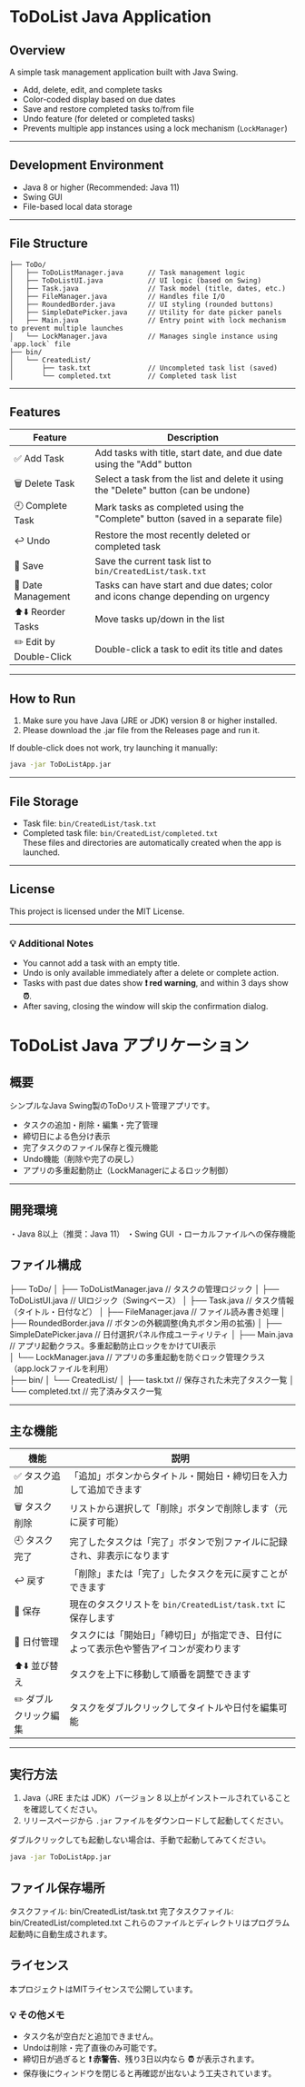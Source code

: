# ToDoList Java Application

## Overview
A simple task management application built with Java Swing.  
- Add, delete, edit, and complete tasks  
- Color-coded display based on due dates  
- Save and restore completed tasks to/from file  
- Undo feature (for deleted or completed tasks)  
- Prevents multiple app instances using a lock mechanism (`LockManager`)  

---

## Development Environment
- Java 8 or higher (Recommended: Java 11)  
- Swing GUI  
- File-based local data storage  

---

## File Structure
```
├── ToDo/
│   ├── ToDoListManager.java      // Task management logic
│   ├── ToDoListUI.java           // UI logic (based on Swing)
│   ├── Task.java                 // Task model (title, dates, etc.)
│   ├── FileManager.java          // Handles file I/O
│   ├── RoundedBorder.java        // UI styling (rounded buttons)
│   ├── SimpleDatePicker.java     // Utility for date picker panels
│   ├── Main.java                 // Entry point with lock mechanism to prevent multiple launches
│   └── LockManager.java          // Manages single instance using `app.lock` file
├── bin/
│   └── CreatedList/
│       ├── task.txt              // Uncompleted task list (saved)
│       └── completed.txt         // Completed task list
```

---

## Features

| Feature               | Description  
|-----------------------|------------
| ✅ Add Task           | Add tasks with title, start date, and due date using the "Add" button  
| 🗑️ Delete Task         | Select a task from the list and delete it using the "Delete" button (can be undone)  
| 🕘 Complete Task       | Mark tasks as completed using the "Complete" button (saved in a separate file)  
| ↩️ Undo                | Restore the most recently deleted or completed task  
| 💾 Save               | Save the current task list to `bin/CreatedList/task.txt`  
| 📅 Date Management     | Tasks can have start and due dates; color and icons change depending on urgency  
| ⬆️⬇️ Reorder Tasks     | Move tasks up/down in the list  
| ✏️ Edit by Double-Click | Double-click a task to edit its title and dates  

---

## How to Run

1. Make sure you have Java (JRE or JDK) version 8 or higher installed.
2. Please download the .jar file from the Releases page and run it.

If double-click does not work, try launching it manually:

```bash
java -jar ToDoListApp.jar
```
---

## File Storage
- Task file: `bin/CreatedList/task.txt`  
- Completed task file: `bin/CreatedList/completed.txt`  
These files and directories are automatically created when the app is launched.

---

## License
This project is licensed under the MIT License.

---

### 💡 Additional Notes

- You cannot add a task with an empty title.  
- Undo is only available immediately after a delete or complete action.  
- Tasks with past due dates show **❗ red warning**, and within 3 days show **⏰**.  
- After saving, closing the window will skip the confirmation dialog. 



# ToDoList Java アプリケーション

## 概要
シンプルなJava Swing製のToDoリスト管理アプリです。  
- タスクの追加・削除・編集・完了管理  
- 締切日による色分け表示  
- 完了タスクのファイル保存と復元機能  
- Undo機能（削除や完了の戻し）  
- アプリの多重起動防止（LockManagerによるロック制御）  

---

## 開発環境
・Java 8以上（推奨：Java 11）
・Swing GUI
・ローカルファイルへの保存機能


## ファイル構成
├── ToDo/
│   ├── ToDoListManager.java      // タスクの管理ロジック
│   ├── ToDoListUI.java           // UIロジック（Swingベース）
│   ├── Task.java                 // タスク情報（タイトル・日付など）
│   ├── FileManager.java          // ファイル読み書き処理
│   ├── RoundedBorder.java        // ボタンの外観調整(角丸ボタン用の拡張)
│   ├── SimpleDatePicker.java     // 日付選択パネル作成ユーティリティ
│   ├── Main.java              // アプリ起動クラス。多重起動防止ロックをかけてUI表示  
│   └── LockManager.java       // アプリの多重起動を防ぐロック管理クラス（app.lockファイルを利用）  
├── bin/
│   └── CreatedList/
│       ├── task.txt              // 保存された未完了タスク一覧
│       └── completed.txt         // 完了済みタスク一覧

---

## 主な機能
| 機能             	| 説明 
|------------------	|------
| ✅ タスク追加     	| 「追加」ボタンからタイトル・開始日・締切日を入力して追加できます
| 🗑️ タスク削除     	| リストから選択して「削除」ボタンで削除します（元に戻す可能）
| 🕘 タスク完了     	| 完了したタスクは「完了」ボタンで別ファイルに記録され、非表示になります
| ↩️ 戻す            	| 「削除」または「完了」したタスクを元に戻すことができます
| 💾 保存           	| 現在のタスクリストを `bin/CreatedList/task.txt` に保存します
| 📅 日付管理       	| タスクには「開始日」「締切日」が指定でき、日付によって表示色や警告アイコンが変わります
| ⬆️⬇️ 並び替え		| タスクを上下に移動して順番を調整できます
| ✏️ ダブルクリック編集 | タスクをダブルクリックしてタイトルや日付を編集可能
---

## 実行方法

1. Java（JRE または JDK）バージョン 8 以上がインストールされていることを確認してください。
2. リリースページから `.jar` ファイルをダウンロードして起動してください。

ダブルクリックしても起動しない場合は、手動で起動してみてください。

```bash
java -jar ToDoListApp.jar

```

## ファイル保存場所
タスクファイル: bin/CreatedList/task.txt
完了タスクファイル: bin/CreatedList/completed.txt
これらのファイルとディレクトリはプログラム起動時に自動生成されます。


## ライセンス
本プロジェクトはMITライセンスで公開しています。


### 💡 その他メモ

- タスク名が空白だと追加できません。
- Undoは削除・完了直後のみ可能です。
- 締切日が過ぎると **❗ 赤警告**、残り3日以内なら **⏰** が表示されます。
- 保存後にウィンドウを閉じると再確認が出ないよう工夫されています。
